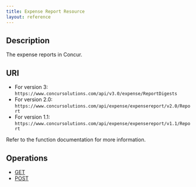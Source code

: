 ```yaml
---
title: Expense Report Resource 
layout: reference
---
```




## Description 
The expense reports in Concur.

## URI 

* For version 3:  
`https://www.concursolutions.com/api/v3.0/expense/ReportDigests ` 
* For version 2.0:  
`https://www.concursolutions.com/api/expense/expensereport/v2.0/Report ` 
* For version 1.1:  
`https://www.concursolutions.com/api/expense/expensereport/v1.1/Report`

Refer to the function documentation for more information.

## Operations   
* [GET][1]
* [POST][2] 




[1]: /api-reference-deprecated/version-two/expense-reports/expense-report-get.html
[2]: /api-reference/expense/expense-report/post-report-exceptions.html
